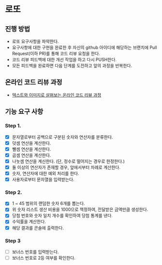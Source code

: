 # 로또
## 진행 방법
* 로또 요구사항을 파악한다.
* 요구사항에 대한 구현을 완료한 후 자신의 github 아이디에 해당하는 브랜치에 Pull Request(이하 PR)를 통해 코드 리뷰 요청을 한다.
* 코드 리뷰 피드백에 대한 개선 작업을 하고 다시 PUSH한다.
* 모든 피드백을 완료하면 다음 단계를 도전하고 앞의 과정을 반복한다.

## 온라인 코드 리뷰 과정
* [텍스트와 이미지로 살펴보는 온라인 코드 리뷰 과정](https://github.com/next-step/nextstep-docs/tree/master/codereview)

## 기능 요구 사항
### Step 1.
- [x] 문자열로부터 공백으로 구분된 숫자와 연산자를 분류한다.    
- [x] 덧셈 연산을 계산한다.  
- [x] 뺄셈 연산을 계산한다.  
- [x] 곱셈 연산을 계산한다.  
- [x] 나눗셈 연산을 계신한다. (단, 정수로 떨어지는 경우로 한정한다.)   
- [x] 둘 이상의 연산자가 존재할 경우, 앞에서부터 차례로 계산한다.  
- [x] 숫자, 연산자에 대한 예외 처리를 한다.  
- [x] 사용자로부터 문자열을 입력받는다.

### Step 2.
- [x] 1 ~ 45 범위의 랜덤한 숫자 6개를 뽑는다.  
- [x] 위 숫자 리스트 생산 비용을 1000으로 책정하여, 전달받은 금액만큼 생성한다.  
- [x] 당첨 번호와 숫자 일치 개수를 확인하여 당첨 통계를 낸다.  
- [x] 수익률을 계산한다.
- [x] 해당 결과를 콘솔에 출력한다.

### Step 3
- [ ] 보너스 번호를 입력받는다.
- [ ] 보너스 번호로 2등 여부를 확인한다.
